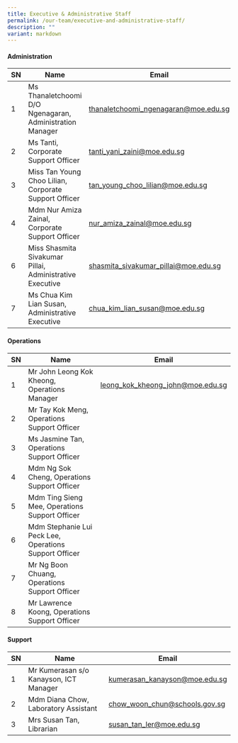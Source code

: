 ```yaml
---
title: Executive & Administrative Staff
permalink: /our-team/executive-and-administrative-staff/
description: ""
variant: markdown
---
```

#### Administration



| SN | Name | Email |
| -------- | -------- | -------- |
| 1     | Ms Thanaletchoomi D/O Ngenagaran, Administration Manager     | [thanaletchoomi_ngenagaran@moe.edu.sg](mailto:thanaletchoomi_ngenagaran@moe.edu.sg)      |
| 2     | Ms Tanti, Corporate Support Officer     | [tanti_yani_zaini@moe.edu.sg](mailto:tanti_yani_zaini@moe.edu.sg)         |
| 3     | Miss Tan Young Choo Lilian, Corporate Support Officer       | [tan_young_choo_lilian@moe.edu.sg](mailto:tan_young_choo_lilian@moe.edu.sg)    |
| 4     | Mdm Nur Amiza Zainal, Corporate Support Officer       | [nur_amiza_zainal@moe.edu.sg](mailto:nur_amiza_zainal@moe.edu.sg)    |
| 6     | Miss Shasmita Sivakumar Pillai, Administrative Executive   | [shasmita_sivakumar_pillai@moe.edu.sg](mailto:shasmita_sivakumar_pillai@moe.edu.sg)     |
| 7     | Ms Chua Kim Lian Susan, Administrative Executive       | [chua_kim_lian_susan@moe.edu.sg](mailto:chua_kim_lian_susan@moe.edu.sg)    |

#### Operations



| SN | Name | Email |
| -------- | -------- | -------- |
| 1     |  Mr John Leong Kok Kheong, Operations Manager     | [leong_kok_kheong_john@moe.edu.sg](mailto:leong_kok_kheong_john@moe.edu.sg)     |
| 2     |  Mr Tay Kok Meng, Operations Support Officer      |    |
| 3     |  Ms Jasmine Tan, Operations Support Officer     |    |
| 4     |  Mdm Ng Sok Cheng, Operations Support Officer       |     |
| 5     |  Mdm Ting Sieng Mee, Operations Support Officer     | 
| 6     |  Mdm Stephanie Lui Peck Lee, Operations Support Officer| |
7 |  Mr Ng Boon Chuang, Operations Support Officer| |
8 |  Mr Lawrence Koong, Operations Support Officer| |

#### Support




| SN | Name | Email |
| -------- | -------- | -------- |
| 1     | Mr Kumerasan s/o Kanayson, ICT Manager     | [kumerasan_kanayson@moe.edu.sg](mailto:kumerasan_kanayson@moe.edu.sg)   |
| 2     | Mdm Diana Chow, Laboratory Assistant    | [chow_woon_chun@schools.gov.sg](mailto:chow_woon_chun@schools.gov.sg)    |
| 3    | Mrs Susan Tan, Librarian     | [susan_tan_ler@moe.edu.sg](mailto:susan_tan_ler@moe.edu.sg)     |